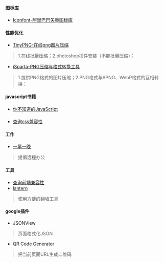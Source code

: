 #### 图标库

- [Iconfont-阿里巴巴矢量图标库](http://www.iconfont.cn/)

#### 性能优化

- [TinyPNG-在线png图片压缩](https://tinypng.com/)
> 1.在线批量压缩；2.photoshop插件安装（不能批量压缩）；
- [iSparta-PNG压缩与格式转换工具](http://isparta.github.io/)
> 1.提供PNG格式的图片压缩；2.PNG格式与APNG、WebP格式的互相转换；

#### javascript书籍

- [你不知道的JavaScript](http://www.ituring.com.cn/search?q=%E4%BD%A0%E4%B8%8D%E7%9F%A5%E9%81%93%E7%9A%84JavaScript&type=)


#### 

- [查询css兼容性](http://caniuse.com/)

#### 工作

- [一早一晚]()
> 提倡远程办公

#### 工具

- [查询前端兼容性](http://caniuse.com/)
- [lantern]()
> 使用方便的翻墙工具

#### google插件

- JSONView
> 页面格式化JSON
- QR Code Generator
> 把当前页面URL生成二维码




